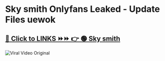 
 # Sky smith Onlyfans Leaked - Update Files uewok

## <h2><a href="https://clipsfans.com/Sky_smith&ref=git">🔗 Click to LINKS ⏩⏩ 👉 🟢 Sky smith </a></h2>

<a href="https://clipsfans.com/Sky_smith&ref=git" rel="nofollow" data-target="animated-image.originalLink"><img src="https://i.ibb.co.com/xMMVF88/686577567.gif" alt="Viral Video Original" style="max-width: 100%; display: inline-block;" data-target="animated-image.originalImage"></a>

